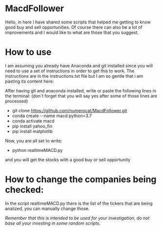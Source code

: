 # MacdFollower
Hello, in here I have shared some scripts that helped me getting to know good buy and sell opportunities. Of course there can also be a lot of improvements and I would like to what are those that you suggest.
# How to use
I am assuming you already have Anaconda and git installed since you will need to use a set of instructions in order to get this to work.
The instructions are in the instructions.txt file but I am so gentle that i am pasting its content here:

After having git and anaconda installed, write or paste the following lines in the terminal: (don´t forget that you will say yes after some of those lines are processed)

- git clone https://github.com/numerocat/MacdFollower.git
- conda create --name macd python=3.7
- conda activate macd
- pip install yahoo_fin
- pip install matplotlib

Now, you are all set to write:

- python realtimeMACD.py

and you will get the stocks with a good buy or sell opportunity

# How to change the companies being checked:

In the script realtimeMACD.py there is the list of the tickers that are being analized, you can manually change those.







*Remember that this is intended to be used for your investigation, do not base all your investing in some random scripts.*

